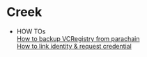 # Creek

* HOW TOs  
[How to backup VCRegistry from parachain](./bin/parachain.rs)  
[How to link identity & request credential](./bin/worker.rs)  